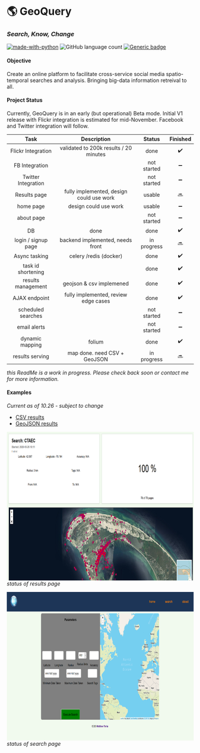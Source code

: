 # :earth_americas: GeoQuery

### *Search, Know, Change*

[![made-with-python](https://img.shields.io/badge/Made%20with-Python-1f425f.svg)](https://www.python.org/) ![GitHub language count](https://img.shields.io/github/languages/count/mtralka/GeoQuery) [![Generic badge](https://img.shields.io/badge/Status-Development-orange.svg)](https://shields.io/) 

#### **Objective**

 Create an online platform to facilitate cross-service social media spatio-temporal searches and analysis. Bringing big-data information retreival to all.
 

#### Project Status

 Currently, GeoQuery is in an early (but operational) Beta mode. Initial V1 release with Flickr integration is estimated for mid-November. Facebook and Twitter integration will follow.
 

 
**Task**|**Description**|**Status**|**Finished**
:-----:|:-----:|:-----:|:-----:
Flickr Integration|validated to 200k results / 20 minutes|done| :heavy_check_mark:
FB Integration| |not started| :heavy_minus_sign:
Twitter Integration| |not started| :heavy_minus_sign:
Results page|fully implemented, design could use work|usable|   :soon:
home page|design could use work|usable|  :heavy_minus_sign:
about page| |not started| :heavy_minus_sign:
DB|done|done| :heavy_check_mark:
login / signup page|backend implemented, needs front|in progress| :soon:
Async tasking| celery /redis (docker) |done| :heavy_check_mark:
task id shortening| |done| :heavy_check_mark:
results management|geojson & csv implemened |done |  :heavy_check_mark:
AJAX endpoint|fully implemented, review edge cases|done| :heavy_check_mark:
scheduled searches | |not started| :heavy_minus_sign:
email alerts | |not started| :heavy_minus_sign:
dynamic mapping | folium |done| :heavy_check_mark:
results serving | map done. need CSV + GeoJSON |in progress| :soon:

*this ReadMe is a work in progress. Please check back soon or contact me for more information.*


#### Examples

*Current as of 10.26 - subject to change*

- [CSV results](example/exampleCSV.csv)
- [GeoJSON results](example/exampleGeoJSON.geojson)

 <a href="url"><img src="example/resultsPage.PNG" align="center" height="400" width="" ></a><br/>
*status of results page*


 <a href="url"><img src="example/searchPage.PNG" align="center" height="400" width="" ></a><br/>
 *status of search page*
 
 
